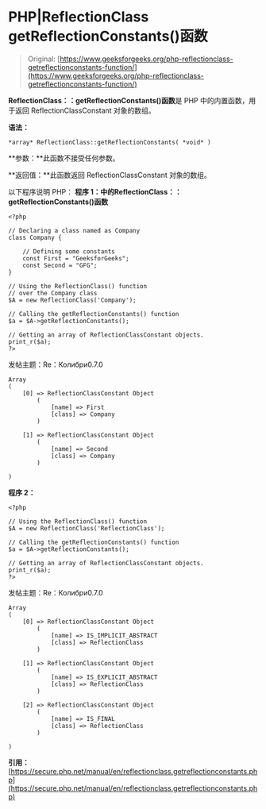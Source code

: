 # PHP|ReflectionClass getReflectionConstants()函数

> Original: [https://www.geeksforgeeks.org/php-reflectionclass-getreflectionconstants-function/](https://www.geeksforgeeks.org/php-reflectionclass-getreflectionconstants-function/)

**ReflectionClass：：getReflectionConstants()函数**是 PHP 中的内置函数，用于返回 ReflectionClassConstant 对象的数组。

**语法：**

```
*array* ReflectionClass::getReflectionConstants( *void* )
```

**参数：**此函数不接受任何参数。

**返回值：**此函数返回 ReflectionClassConstant 对象的数组。

以下程序说明 PHP：
**程序 1：**中的**ReflectionClass：：getReflectionConstants()函数**

```
<?php

// Declaring a class named as Company
class Company {

    // Defining some constants
    const First = "GeeksforGeeks";
    const Second = "GFG";
}

// Using the ReflectionClass() function 
// over the Company class
$A = new ReflectionClass('Company');

// Calling the getReflectionConstants() function
$a = $A->getReflectionConstants();

// Getting an array of ReflectionClassConstant objects.
print_r($a);
?>
```

发帖主题：Re：Колибри0.7.0

```
Array
(
    [0] => ReflectionClassConstant Object
        (
            [name] => First
            [class] => Company
        )

    [1] => ReflectionClassConstant Object
        (
            [name] => Second
            [class] => Company
        )

)

```

**程序 2：**

```
<?php

// Using the ReflectionClass() function 
$A = new ReflectionClass('ReflectionClass');

// Calling the getReflectionConstants() function
$a = $A->getReflectionConstants();

// Getting an array of ReflectionClassConstant objects.
print_r($a);
?>
```

发帖主题：Re：Колибри0.7.0

```
Array
(
    [0] => ReflectionClassConstant Object
        (
            [name] => IS_IMPLICIT_ABSTRACT
            [class] => ReflectionClass
        )

    [1] => ReflectionClassConstant Object
        (
            [name] => IS_EXPLICIT_ABSTRACT
            [class] => ReflectionClass
        )

    [2] => ReflectionClassConstant Object
        (
            [name] => IS_FINAL
            [class] => ReflectionClass
        )

)
```

**引用：**[https://secure.php.net/manual/en/reflectionclass.getreflectionconstants.php](https://secure.php.net/manual/en/reflectionclass.getreflectionconstants.php)